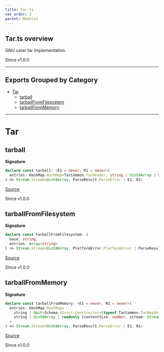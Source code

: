 ```yaml
---
title: Tar.ts
nav_order: 3
parent: Modules
---
```


## Tar.ts overview

GNU ustar tar implementation.

Since v1.0.0

---

## Exports Grouped by Category

- [Tar](#tar)
  - [tarball](#tarball)
  - [tarballFromFilesystem](#tarballfromfilesystem)
  - [tarballFromMemory](#tarballfrommemory)

---

# Tar

## tarball

**Signature**

```ts
declare const tarball: <E1 = never, R1 = never>(
  entries: HashMap.HashMap<TarCommon.TarHeader, string | Uint8Array | Stream.Stream<Uint8Array, E1, R1>>
) => Stream.Stream<Uint8Array, ParseResult.ParseError | E1, R1>
```

[Source](https://github.com/leonitousconforti/eftar/tree/main/src/Tar.ts#L71)

Since v1.0.0

## tarballFromFilesystem

**Signature**

```ts
declare const tarballFromFilesystem: (
  base: string,
  entries: Array<string>
) => Stream.Stream<Uint8Array, PlatformError.PlatformError | ParseResult.ParseError, Path.Path | FileSystem.FileSystem>
```

[Source](https://github.com/leonitousconforti/eftar/tree/main/src/Tar.ts#L157)

Since v1.0.0

## tarballFromMemory

**Signature**

```ts
declare const tarballFromMemory: <E1 = never, R1 = never>(
  entries: HashMap.HashMap<
    string | Omit<Schema.Struct.Constructor<(typeof TarCommon.TarHeader)["non-full"]["fields"]>, "fileSize">,
    string | Uint8Array | readonly [contentSize: number, stream: Stream.Stream<Uint8Array, E1, R1>]
  >
) => Stream.Stream<Uint8Array, ParseResult.ParseError | E1, R1>
```

[Source](https://github.com/leonitousconforti/eftar/tree/main/src/Tar.ts#L87)

Since v1.0.0

